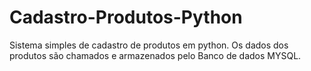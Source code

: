 # Cadastro-Produtos-Python
 Sistema simples de cadastro de produtos em python.  Os dados dos produtos são chamados e armazenados pelo Banco de dados MYSQL.

